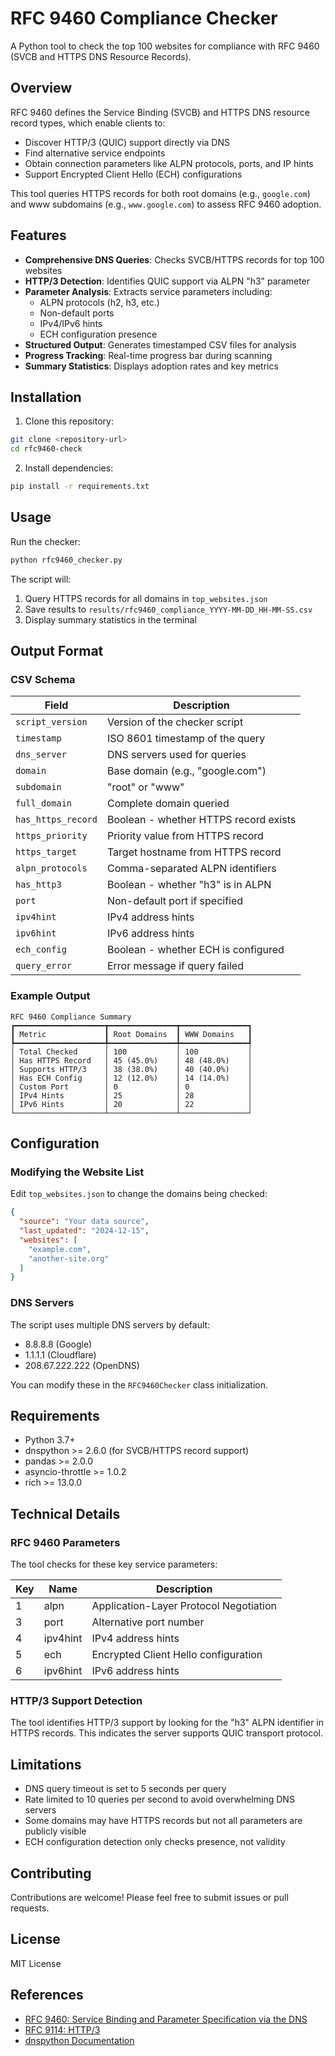 # RFC 9460 Compliance Checker

A Python tool to check the top 100 websites for compliance with RFC 9460 (SVCB and HTTPS DNS Resource Records).

## Overview

RFC 9460 defines the Service Binding (SVCB) and HTTPS DNS resource record types, which enable clients to:
- Discover HTTP/3 (QUIC) support directly via DNS
- Find alternative service endpoints
- Obtain connection parameters like ALPN protocols, ports, and IP hints
- Support Encrypted Client Hello (ECH) configurations

This tool queries HTTPS records for both root domains (e.g., `google.com`) and www subdomains (e.g., `www.google.com`) to assess RFC 9460 adoption.

## Features

- **Comprehensive DNS Queries**: Checks SVCB/HTTPS records for top 100 websites
- **HTTP/3 Detection**: Identifies QUIC support via ALPN "h3" parameter
- **Parameter Analysis**: Extracts service parameters including:
  - ALPN protocols (h2, h3, etc.)
  - Non-default ports
  - IPv4/IPv6 hints
  - ECH configuration presence
- **Structured Output**: Generates timestamped CSV files for analysis
- **Progress Tracking**: Real-time progress bar during scanning
- **Summary Statistics**: Displays adoption rates and key metrics

## Installation

1. Clone this repository:
```bash
git clone <repository-url>
cd rfc9460-check
```

2. Install dependencies:
```bash
pip install -r requirements.txt
```

## Usage

Run the checker:
```bash
python rfc9460_checker.py
```

The script will:
1. Query HTTPS records for all domains in `top_websites.json`
2. Save results to `results/rfc9460_compliance_YYYY-MM-DD_HH-MM-SS.csv`
3. Display summary statistics in the terminal

## Output Format

### CSV Schema

| Field | Description |
|-------|-------------|
| `script_version` | Version of the checker script |
| `timestamp` | ISO 8601 timestamp of the query |
| `dns_server` | DNS servers used for queries |
| `domain` | Base domain (e.g., "google.com") |
| `subdomain` | "root" or "www" |
| `full_domain` | Complete domain queried |
| `has_https_record` | Boolean - whether HTTPS record exists |
| `https_priority` | Priority value from HTTPS record |
| `https_target` | Target hostname from HTTPS record |
| `alpn_protocols` | Comma-separated ALPN identifiers |
| `has_http3` | Boolean - whether "h3" is in ALPN |
| `port` | Non-default port if specified |
| `ipv4hint` | IPv4 address hints |
| `ipv6hint` | IPv6 address hints |
| `ech_config` | Boolean - whether ECH is configured |
| `query_error` | Error message if query failed |

### Example Output

```
RFC 9460 Compliance Summary
┏━━━━━━━━━━━━━━━━━━━━┳━━━━━━━━━━━━━━━┳━━━━━━━━━━━━━━━┓
┃ Metric             ┃ Root Domains  ┃ WWW Domains   ┃
┡━━━━━━━━━━━━━━━━━━━━╇━━━━━━━━━━━━━━━╇━━━━━━━━━━━━━━━┩
│ Total Checked      │ 100           │ 100           │
│ Has HTTPS Record   │ 45 (45.0%)    │ 48 (48.0%)    │
│ Supports HTTP/3    │ 38 (38.0%)    │ 40 (40.0%)    │
│ Has ECH Config     │ 12 (12.0%)    │ 14 (14.0%)    │
│ Custom Port        │ 0             │ 0             │
│ IPv4 Hints         │ 25            │ 28            │
│ IPv6 Hints         │ 20            │ 22            │
└────────────────────┴───────────────┴───────────────┘
```

## Configuration

### Modifying the Website List

Edit `top_websites.json` to change the domains being checked:

```json
{
  "source": "Your data source",
  "last_updated": "2024-12-15",
  "websites": [
    "example.com",
    "another-site.org"
  ]
}
```

### DNS Servers

The script uses multiple DNS servers by default:
- 8.8.8.8 (Google)
- 1.1.1.1 (Cloudflare)
- 208.67.222.222 (OpenDNS)

You can modify these in the `RFC9460Checker` class initialization.

## Requirements

- Python 3.7+
- dnspython >= 2.6.0 (for SVCB/HTTPS record support)
- pandas >= 2.0.0
- asyncio-throttle >= 1.0.2
- rich >= 13.0.0

## Technical Details

### RFC 9460 Parameters

The tool checks for these key service parameters:

| Key | Name | Description |
|-----|------|-------------|
| 1 | alpn | Application-Layer Protocol Negotiation |
| 3 | port | Alternative port number |
| 4 | ipv4hint | IPv4 address hints |
| 5 | ech | Encrypted Client Hello configuration |
| 6 | ipv6hint | IPv6 address hints |

### HTTP/3 Support Detection

The tool identifies HTTP/3 support by looking for the "h3" ALPN identifier in HTTPS records. This indicates the server supports QUIC transport protocol.

## Limitations

- DNS query timeout is set to 5 seconds per query
- Rate limited to 10 queries per second to avoid overwhelming DNS servers
- Some domains may have HTTPS records but not all parameters are publicly visible
- ECH configuration detection only checks presence, not validity

## Contributing

Contributions are welcome! Please feel free to submit issues or pull requests.

## License

MIT License

## References

- [RFC 9460: Service Binding and Parameter Specification via the DNS](https://datatracker.ietf.org/doc/html/rfc9460)
- [RFC 9114: HTTP/3](https://datatracker.ietf.org/doc/html/rfc9114)
- [dnspython Documentation](https://dnspython.readthedocs.io/)
